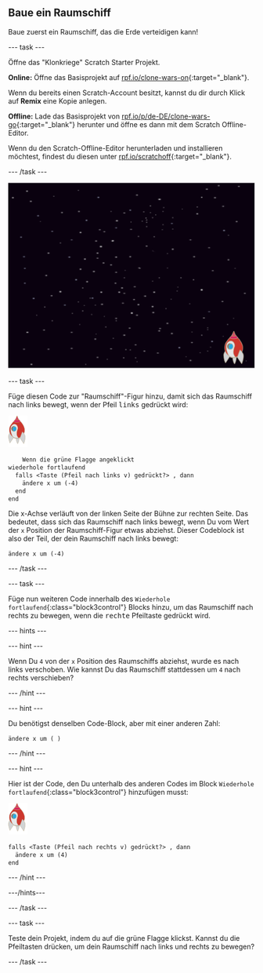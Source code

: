 ## Baue ein Raumschiff

Baue zuerst ein Raumschiff, das die Erde verteidigen kann!

--- task ---

Öffne das "Klonkriege" Scratch Starter Projekt.

**Online:** Öffne das Basisprojekt auf [rpf.io/clone-wars-on](http://rpf.io/clone-wars-on){:target="_blank"}.

Wenn du bereits einen Scratch-Account besitzt, kannst du dir durch Klick auf **Remix** eine Kopie anlegen.

**Offline:** Lade das Basisprojekt von [rpf.io/p/de-DE/clone-wars-go](http://rpf.io/p/de-DE/clone-wars-go){:target="_blank"} herunter und öffne es dann mit dem Scratch Offline-Editor.

Wenn du den Scratch-Offline-Editor herunterladen und installieren möchtest, findest du diesen unter [rpf.io/scratchoff](https://rpf.io/scratchoff){:target="_blank"}.

--- /task ---

![Startprojekt](images/starter-project.png)

--- task ---

Füge diesen Code zur "Raumschiff"-Figur hinzu, damit sich das Raumschiff nach links bewegt, wenn der Pfeil <kbd>links</kbd> gedrückt wird:

![Raumschiff-Figur](images/rocket-sprite.png)

```blocks3
    Wenn die grüne Flagge angeklickt
wiederhole fortlaufend 
  falls <Taste (Pfeil nach links v) gedrückt?> , dann 
    ändere x um (-4)
  end
end
```

Die x-Achse verläuft von der linken Seite der Bühne zur rechten Seite. Das bedeutet, dass sich das Raumschiff nach links bewegt, wenn Du vom Wert der `x` Position der Raumschiff-Figur etwas abziehst. Dieser Codeblock ist also der Teil, der dein Raumschiff nach links bewegt:

```blocks3
ändere x um (-4)
```

--- /task ---

--- task ---

Füge nun weiteren Code innerhalb des `Wiederhole fortlaufend`{:class="block3control"} Blocks hinzu, um das Raumschiff nach rechts zu bewegen, wenn die <kbd>rechte</kbd> Pfeiltaste gedrückt wird.

--- hints ---


--- hint ---

Wenn Du `4` von der `x` Position des Raumschiffs abziehst, wurde es nach links verschoben. Wie kannst Du das Raumschiff stattdessen um `4` nach rechts verschieben?

--- /hint ---

--- hint ---

Du benötigst denselben Code-Block, aber mit einer anderen Zahl:

```blocks3
ändere x um ( )
```

--- /hint ---

--- hint ---

Hier ist der Code, den Du unterhalb des anderen Codes im Block `Wiederhole fortlaufend`{:class="block3control"} hinzufügen musst:

![Raumschiff-Figur](images/rocket-sprite.png)

```blocks3
falls <Taste (Pfeil nach rechts v) gedrückt?> , dann 
  ändere x um (4)
end
```

--- /hint ---

---/hints---

--- /task ---

--- task ---

Teste dein Projekt, indem du auf die grüne Flagge klickst. Kannst du die Pfeiltasten drücken, um dein Raumschiff nach links und rechts zu bewegen?

--- /task ---
